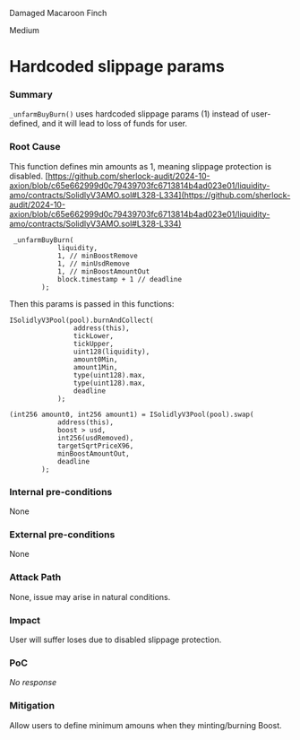 Damaged Macaroon Finch

Medium

# Hardcoded slippage params

### Summary

`_unfarmBuyBurn()` uses hardcoded slippage params (1) instead of user-defined, and it will lead to loss of funds for user.

### Root Cause

This function defines min amounts as 1, meaning slippage protection is disabled.
[https://github.com/sherlock-audit/2024-10-axion/blob/c65e662999d0c79439703fc6713814b4ad023e01/liquidity-amo/contracts/SolidlyV3AMO.sol#L328-L334](https://github.com/sherlock-audit/2024-10-axion/blob/c65e662999d0c79439703fc6713814b4ad023e01/liquidity-amo/contracts/SolidlyV3AMO.sol#L328-L334)
```solidity
 _unfarmBuyBurn(
            liquidity,
            1, // minBoostRemove
            1, // minUsdRemove
            1, // minBoostAmountOut
            block.timestamp + 1 // deadline
        );
```
Then this params is passed in this functions:
```solidity
ISolidlyV3Pool(pool).burnAndCollect(
                address(this),
                tickLower,
                tickUpper,
                uint128(liquidity),
                amount0Min,
                amount1Min,
                type(uint128).max,
                type(uint128).max,
                deadline
            );
```
```solidity
(int256 amount0, int256 amount1) = ISolidlyV3Pool(pool).swap(
            address(this),
            boost > usd, 
            int256(usdRemoved),
            targetSqrtPriceX96,
            minBoostAmountOut,
            deadline
        );
```

### Internal pre-conditions

None

### External pre-conditions

None

### Attack Path

None, issue may arise in natural conditions.

### Impact

User will suffer loses due to disabled slippage protection.

### PoC

_No response_

### Mitigation

Allow users to define minimum amouns when they minting/burning Boost.